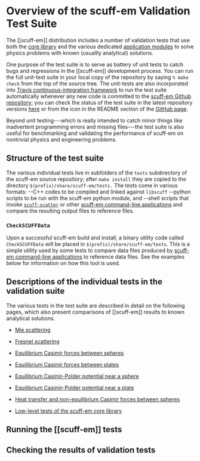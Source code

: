# Overview of the <span class="SC">scuff-em</span> Validation Test Suite

The [[scuff-em]] distribution includes a number of validation tests
that use both the
[core library][CoreLibrary] and the
various dedicated
[application modules][Applications]
to solve physics problems with known (usuallly analytical) solutions.

One purpose of the test suite is to serve as battery of unit tests
to catch bugs and regressions in the [[scuff-em]] development process.
You can run the full unit-test suite in your local copy of the repository
by saying `% make check` from the top of the source tree.
The unit-tests are also incorporated into
[Travis continuous-integration framework](https://travis-ci.org/)
to run the test suite automatically whenever any new code is
committed to the 
[<span class=SC>scuff-em</span> Github repository](http://github.com/HomerReid/scuff-em);
you can check the status of the test suite in the latest repository versions
[here](https://travis-ci.org/HomerReid/scuff-em) or from the
icon in the README section of the 
[GitHub page](http://github.com/HomerReid/scuff-em).

Beyond unit testing---which is really intended to catch minor things like
inadvertent programming errors and missing files---the test suite is
also useful for benchmarking and validating the performance of
<span class=SC>scuff-em</span>
on nontrivial physics and engineering problems.

## Structure of the test suite

The various individual tests live in subfolders of the `tests` subdirectory
of the <span class=SC>scuff-em</span> source repository; after
`make install` they are copied to the directory `$(prefix)/share/scuff-em/tests.`
The tests come in various formats:
    --C++ codes to be compiled and linked against `libscuff`
    --python scripts to be run with the <span class=SC>scuff-em</span> python module, and
    --shell scripts that invoke [`scuff-scatter`](../applications/scuff-scatter/scuff-scatter.md) or other
     [<span class=SC>scuff-em</span> command-line applications](../applications)
     and compare the resulting output files to reference files.

### `CheckSCUFFData`

Upon a successful <span class=SC>scuff-em</span> build and install,
a binary utility code called `CheckSCUFFData` will be placed
in `$(prefix)/share/scuff-em/tests`. This is a simple utility
used by some tests to compare data files produced by 
[<span class=SC>scuff-em</span> command-line applications](../applications)
to reference data files. See the examples below for
information on how this tool is used.

## Descriptions of the individual tests in the validation suite

The various tests in the test suite are described in detail
on the following pages, which also present comparisons
of [[scuff-em]] results to known analytical solutions.

* [Mie scattering](MieScattering/MieScattering.md)
* [Fresnel scattering](FresnelScattering/FresnelScattering.md)
* [Equilibrium Casimir forces between spheres](CasimirSpheres/CasimirSpheres.md)

* [Equilibrium Casimir forces between plates](CasimirPlates/CasimirPlates.md)
* [Equilibrium Casimir-Polder potential near a sphere](CPSphere/CPSphere.md)
* [Equilibrium Casimir-Polder potential near a plate](CPPlate/CPPlate.md)
* [Heat transfer and non-equilibrium Casimir forces between spheres](NEQSpheres/NEQSpheres.md)
* [Low-level tests of the <span class="CodeName">scuff-em</span> core library](libscuff/libscuff.md)

## Running the [[scuff-em]] tests

## Checking the results of validation tests
 
[CoreLibrary]:         ../API/libscuff.md
[Applications]:        ../reference/TopLevel.md#AvailableApplications../API
